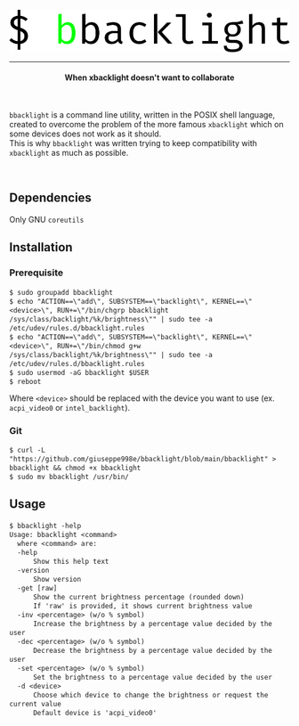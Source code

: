 <p align="center"><img src="images/logo.svg"></p>
<hr>
<h4 align="center">When xbacklight doesn't want to collaborate</h4>
<br>

`bbacklight` is a command line utility, written in the POSIX shell language, created to overcome the problem of the more famous `xbacklight` which on some devices does not work as it should.  
This is why `bbacklight` was written trying to keep compatibility with `xbacklight` as much as possible.  

<br>

## Dependencies
Only GNU `coreutils`


## Installation
### Prerequisite
```shell
$ sudo groupadd bbacklight
$ echo "ACTION==\"add\", SUBSYSTEM==\"backlight\", KERNEL==\"<device>\", RUN+=\"/bin/chgrp bbacklight /sys/class/backlight/%k/brightness\"" | sudo tee -a /etc/udev/rules.d/bbacklight.rules
$ echo "ACTION==\"add\", SUBSYSTEM==\"backlight\", KERNEL==\"<device>\", RUN+=\"/bin/chmod g+w /sys/class/backlight/%k/brightness\"" | sudo tee -a /etc/udev/rules.d/bbacklight.rules
$ sudo usermod -aG bbacklight $USER
$ reboot
```
Where `<device>` should be replaced with the device you want to use (ex. `acpi_video0` or `intel_backlight`).

### Git
```shell
$ curl -L "https://github.com/giuseppe998e/bbacklight/blob/main/bbacklight" > bbacklight && chmod +x bbacklight
$ sudo mv bbacklight /usr/bin/
```


## Usage
```
$ bbacklight -help
Usage: bbacklight <command>
  where <command> are:
  -help
      Show this help text
  -version
      Show version
  -get [raw]
      Show the current brightness percentage (rounded down)
      If 'raw' is provided, it shows current brightness value
  -inv <percentage> (w/o % symbol)
      Increase the brightness by a percentage value decided by the user
  -dec <percentage> (w/o % symbol)
      Decrease the brightness by a percentage value decided by the user
  -set <percentage> (w/o % symbol)
      Set the brightness to a percentage value decided by the user
  -d <device>
      Choose which device to change the brightness or request the current value
      Default device is 'acpi_video0'
```
